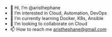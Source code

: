 - 👋 Hi, I’m @aristhephane
- 👀 I’m interested in Cloud, Automation, DevOps
- 🌱 I’m currently learning Docker, K8s, Ansible
- 💞️ I’m looking to collaborate on Cloud 
- 📫 How to reach me aristhephane@gmail.com

<!---
aristhephane/aristhephane is a ✨ special ✨ repository because its `README.md` (this file) appears on your GitHub profile.
You can click the Preview link to take a look at your changes.
--->
